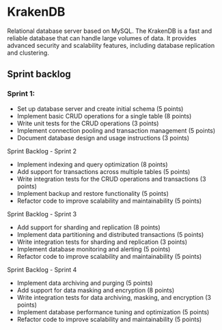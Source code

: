 # KrakenDB
Relational database server based on MySQL. The KrakenDB is a fast and reliable database that can handle large volumes of data. It provides advanced security and scalability features, including database replication and clustering.

## Sprint backlog

### Sprint 1:

- Set up database server and create initial schema (5 points)
- Implement basic CRUD operations for a single table (8 points)
- Write unit tests for the CRUD operations (3 points)
- Implement connection pooling and transaction management (5 points)
- Document database design and usage instructions (3 points)

Sprint Backlog - Sprint 2

- Implement indexing and query optimization (8 points)
- Add support for transactions across multiple tables (5 points)
- Write integration tests for the CRUD operations and transactions (3 points)
- Implement backup and restore functionality (5 points)
- Refactor code to improve scalability and maintainability (5 points)

Sprint Backlog - Sprint 3

- Add support for sharding and replication (8 points)
- Implement data partitioning and distributed transactions (5 points)
- Write integration tests for sharding and replication (3 points)
- Implement database monitoring and alerting (5 points)
- Refactor code to improve scalability and maintainability (5 points)

Sprint Backlog - Sprint 4

- Implement data archiving and purging (5 points)
- Add support for data masking and encryption (8 points)
- Write integration tests for data archiving, masking, and encryption (3 points)
- Implement database performance tuning and optimization (5 points)
- Refactor code to improve scalability and maintainability (5 points)
